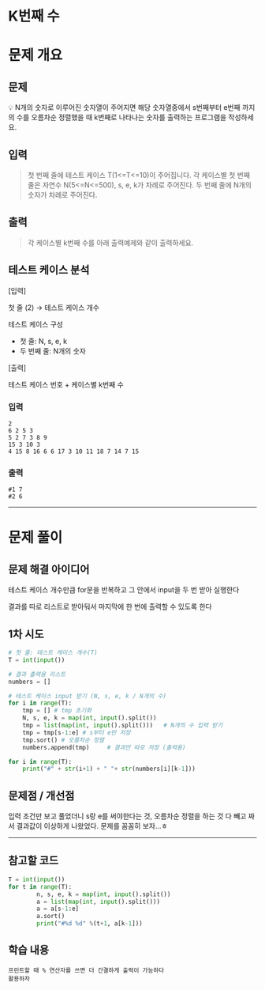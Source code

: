 # K번째 수

# 문제 개요

## 문제

<aside>
💡 N개의 숫자로 이루어진 숫자열이 주어지면 해당 숫자열중에서 s번째부터 e번째 까지의 수를 오름차순 정렬했을 때 k번째로 나타나는 숫자를 출력하는 프로그램을 작성하세요.

</aside>

## 입력

> 첫 번째 줄에 테스트 케이스 T(1<=T<=10)이 주어집니다.
각 케이스별
첫 번째 줄은 자연수 N(5<=N<=500), s, e, k가 차례로 주어진다.
두 번째 줄에 N개의 숫자가 차례로 주어진다.
> 

## 출력

> 각 케이스별 k번째 수를 아래 출력예제와 같이 출력하세요.
> 

## 테스트 케이스 분석

[입력]

첫 줄 (2) → 테스트 케이스 개수

테스트 케이스 구성

- 첫 줄: N, s, e, k
- 두 번째 줄: N개의 숫자

[출력]

테스트 케이스 번호 + 케이스별 k번째 수

### 입력

```
2
6 2 5 3
5 2 7 3 8 9
15 3 10 3
4 15 8 16 6 6 17 3 10 11 18 7 14 7 15
```

### 출력

```
#1 7
#2 6
```

---

# 문제 풀이

## 문제 해결 아이디어

테스트 케이스 개수만큼 for문을 반복하고 그 안에서 input을 두 번 받아 실행한다

결과를 따로 리스트로 받아둬서 마지막에 한 번에 출력할 수 있도록 한다

## 1차 시도

```python
# 첫 줄: 테스트 케이스 개수(T)
T = int(input())

# 결과 출력용 리스트
numbers = []    

# 테스트 케이스 input 받기 (N, s, e, k / N개의 수)
for i in range(T):
    tmp = [] # tmp 초기화
    N, s, e, k = map(int, input().split())
    tmp = list(map(int, input().split()))   # N개의 수 입력 받기
    tmp = tmp[s-1:e] # s부터 e만 저장
    tmp.sort() # 오름차순 정렬
    numbers.append(tmp)     # 결과만 따로 저장 (출력용)

for i in range(T):
    print("#" + str(i+1) + " "+ str(numbers[i][k-1]))
```

## 문제점 / 개선점

입력 조건만 보고 풀었더니 s랑 e를 써야한다는 것, 오름차순 정렬을 하는 것 다 빼고 짜서 결과값이 이상하게 나왔었다. 문제를 꼼꼼히 보자…ㅎ

---

## 참고할 코드

```python
T = int(input())
for t in range(T):
		n, s, e, k = map(int, input().split())
		a = list(map(int, input().split()))
		a = a[s-1:e]
		a.sort()
		print("#%d %d" %(t+1, a[k-1]))
```

## 학습 내용

```
프린트할 때 % 연산자를 쓰면 더 간결하게 출력이 가능하다
활용하자
```
